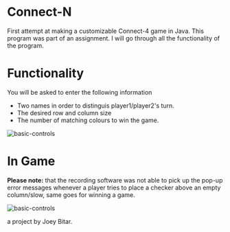 # Connect-N
First attempt at making a customizable Connect-4 game in Java. This program was part of an assignment. I will go through all the functionality of the program.
<br>

# Functionality
You will be asked to enter the following information
<ul>
  <li>Two names in order to distinguis player1/player2's turn.</li>
  <li>The desired row and column size</li>
  <li>The number of matching colours to win the game.</li>
</ul>
<img src="https://media.giphy.com/media/iIMAtlkh48uPUsRqkW/giphy.gif" alt="basic-controls" style="max-width:100%;">

# In Game
<b>Please note:</b> that the recording software was not able to pick up the pop-up error messages whenever a player tries to place a checker above an empty column/slow, same goes for winning a game.

<img src="https://media.giphy.com/media/SSQrG33qWPJUHp6oBy/giphy.gif" alt="basic-controls" style="max-width:100%;">

a project by Joey Bitar.
